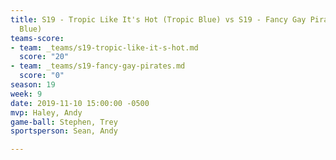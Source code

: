 ```yaml
---
title: S19 - Tropic Like It's Hot (Tropic Blue) vs S19 - Fancy Gay Pirates (Carolina
  Blue)
teams-score:
- team: _teams/s19-tropic-like-it-s-hot.md
  score: "20"
- team: _teams/s19-fancy-gay-pirates.md
  score: "0"
season: 19
week: 9
date: 2019-11-10 15:00:00 -0500
mvp: Haley, Andy
game-ball: Stephen, Trey
sportsperson: Sean, Andy

---
```

